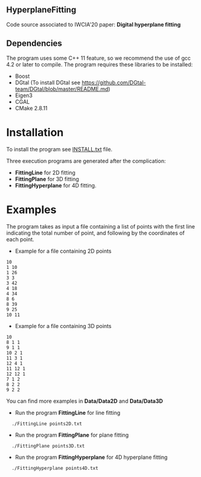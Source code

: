 ## HyperplaneFitting

Code source associated to IWCIA'20 paper: <b> Digital hyperplane fitting </b>

## Dependencies
The program uses some C++ 11 feature, so we recommend the use of gcc 4.2 or later to compile. The program requires these libraries to be installed:

* Boost
* DGtal (To install DGtal see https://github.com/DGtal-team/DGtal/blob/master/README.md)
* Eigen3
* CGAL
* CMake 2.8.11

# Installation 
To install the program see <a href="https://github.com/ngophuc/HyperplaneFitting/blob/master/Install.txt">INSTALL.txt</a> file.

Three execution programs are generated after the complication: 
* <b>FittingLine</b> for 2D fitting 
* <b>FittingPlane</b> for 3D fitting
* <b>FittingHyperplane</b> for 4D fitting. 

# Examples
The program takes as input a file containing a list of points with the first line indicating the total number of point, and following by the coordinates of each point. 
* Example for a file containing 2D points 
```
10
1 10
1 26
3 3
3 42
4 18
4 34
8 6
8 39
9 25
10 11
```
* Example for a file containing 3D points 
```
10
8 1 1
9 1 1
10 2 1
11 3 1
12 4 1
11 12 1
12 12 1
7 1 2
8 2 2
9 2 2
```
You can find more examples in <b>Data/Data2D</b> and <b>Data/Data3D</b>

* Run the program <b>FittingLine</b> for line fitting
```
  ./FittingLine points2D.txt
```
* Run the program <b>FittingPlane</b> for plane fitting
```
  ./FittingPlane points3D.txt
```
* Run the program <b>FittingHyperplane</b> for 4D hyperplane fitting
```
  ./FittingHyperplane points4D.txt
```
